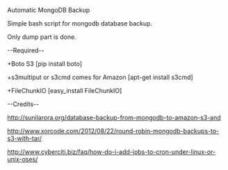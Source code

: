 Automatic MongoDB Backup

Simple bash script for mongodb database backup.

Only dump part is done.

--Required--

+Boto S3 [pip install boto]

+s3multiput or s3cmd comes for Amazon [apt-get install s3cmd]

+FileChunkIO [easy_install FileChunkIO]

--Credits--

http://sunilarora.org/database-backup-from-mongodb-to-amazon-s3-and

http://www.xorcode.com/2012/08/22/round-robin-mongodb-backups-to-s3-with-tar/

http://www.cyberciti.biz/faq/how-do-i-add-jobs-to-cron-under-linux-or-unix-oses/
